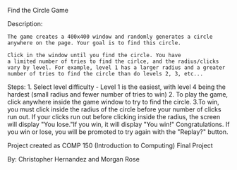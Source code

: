Find the Circle Game
	
Description:
	
	The game creates a 400x400 window and randomly generates a circle
	anywhere on the page. Your goal is to find this circle.

	Click in the window until you find the circle. You have
	a limited number of tries to find the cirlce, and the radius/clicks
	vary by level. For example, level 1 has a larger radius and a greater
	number of tries to find the circle than do levels 2, 3, etc...

Steps:
	1. Select level difficulty - Level 1 is the easiest, with level 4 being 
	the hardest (small radius and fewer number of tries to win)
	2. To play the game, click anywhere inside the game window to try to
	find the circle.
	3.To win, you must click inside the radius of the circle before your
	number of clicks run out. If your clicks run out before clicking 
	inside the radius, the screen will display "You lose."If you win, it
	will display "You win!" Congratulations. If you win or lose,
	you will be promoted to try again with the "Replay?" button.

Project created as COMP 150 (Introduction to Computing) Final Project

By: Christopher Hernandez and Morgan Rose
	